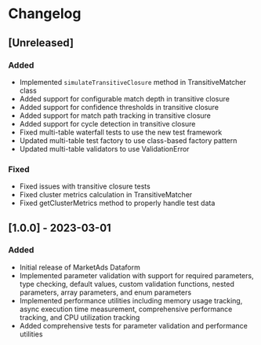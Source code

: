 # Changelog

## [Unreleased]

### Added
- Implemented `simulateTransitiveClosure` method in TransitiveMatcher class
- Added support for configurable match depth in transitive closure
- Added support for confidence thresholds in transitive closure
- Added support for match path tracking in transitive closure
- Added support for cycle detection in transitive closure
- Fixed multi-table waterfall tests to use the new test framework
- Updated multi-table test factory to use class-based factory pattern
- Updated multi-table validators to use ValidationError

### Fixed
- Fixed issues with transitive closure tests
- Fixed cluster metrics calculation in TransitiveMatcher
- Fixed getClusterMetrics method to properly handle test data

## [1.0.0] - 2023-03-01

### Added
- Initial release of MarketAds Dataform
- Implemented parameter validation with support for required parameters, type checking, default values, custom validation functions, nested parameters, array parameters, and enum parameters
- Implemented performance utilities including memory usage tracking, async execution time measurement, comprehensive performance tracking, and CPU utilization tracking
- Added comprehensive tests for parameter validation and performance utilities 